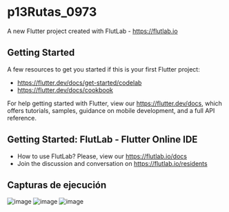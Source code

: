 # p13Rutas_0973

A new Flutter project created with FlutLab - https://flutlab.io

## Getting Started

A few resources to get you started if this is your first Flutter project:

- https://flutter.dev/docs/get-started/codelab
- https://flutter.dev/docs/cookbook

For help getting started with Flutter, view our
https://flutter.dev/docs, which offers tutorials,
samples, guidance on mobile development, and a full API reference.

## Getting Started: FlutLab - Flutter Online IDE

- How to use FlutLab? Please, view our https://flutlab.io/docs
- Join the discussion and conversation on https://flutlab.io/residents

## Capturas de ejecución
![image](https://github.com/nkmserrano/p14-Rutas-6J-0973/assets/143548150/2021d7f2-e6fb-4398-961f-54ce044f9cbb)
![image](https://github.com/nkmserrano/p14-Rutas-6J-0973/assets/143548150/07675e40-ffec-47ac-a341-05687f0c83d1)
![image](https://github.com/nkmserrano/p14-Rutas-6J-0973/assets/143548150/c210b7ba-72da-4413-a519-86d26c97e694)


